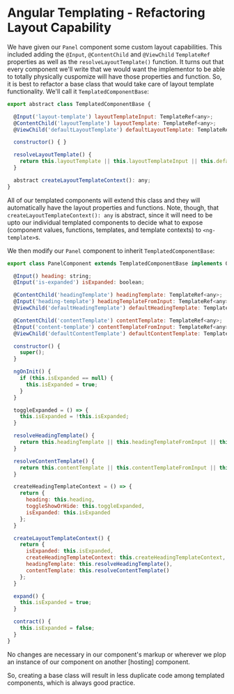 # Angular Templating - Refactoring Layout Capability

We have given our `Panel` component some custom layout capabilities. This included adding the `@Input`, `@ContentChild` and `@ViewChild`
`TemplateRef` properties as well as the `resolveLayoutTemplate()` function. It turns out that every component we'll write that we would want
the implementor to be able to totally physically cuspomize will have those properties and function. So, it is best to refactor a base class that
would take care of layout template functionality. We'll call it `TemplatedComponentBase`:

```javascript
export abstract class TemplatedComponentBase {

  @Input('layout-template') layoutTemplateInput: TemplateRef<any>;
  @ContentChild('layoutTemplate') layoutTemplate: TemplateRef<any>;
  @ViewChild('defaultLayoutTemplate') defaultLayoutTemplate: TemplateRef<any>;

  constructor() { }

  resolveLayoutTemplate() {
    return this.layoutTemplate || this.layoutTemplateInput || this.defaultLayoutTemplate;
  }

  abstract createLayoutTemplateContext(): any;
}
```

All of our templated components will extend this class and they will automatically have the layout properties and functions. Note, though, that
`createLayoutTemplateContext(): any` is abstract, since it will need to be upto our individual templated components to decide what to expose
(component values, functions, templates, and template contexts) to `<ng-template>`s.

We then modify our `Panel` component to inherit `TemplatedComponentBase`:

```javascript
export class PanelComponent extends TemplatedComponentBase implements OnInit {

  @Input() heading: string;
  @Input('is-expanded') isExpanded: boolean;

  @ContentChild('headingTemplate') headingTemplate: TemplateRef<any>;
  @Input('heading-template') headingTemplateFromInput: TemplateRef<any>;
  @ViewChild('defaultHeadingTemplate') defaultHeadingTemplate: TemplateRef<any>;

  @ContentChild('contentTemplate') contentTemplate: TemplateRef<any>;
  @Input('content-template') contentTemplateFromInput: TemplateRef<any>;
  @ViewChild('defaultContentTemplate') defaultContentTemplate: TemplateRef<any>;

  constructor() {
    super();
  }

  ngOnInit() {
    if (this.isExpanded == null) {
      this.isExpanded = true;
    }
  }

  toggleExpanded = () => {
    this.isExpanded = !this.isExpanded;
  }

  resolveHeadingTemplate() {
    return this.headingTemplate || this.headingTemplateFromInput || this.defaultHeadingTemplate;
  }

  resolveContentTemplate() {
    return this.contentTemplate || this.contentTemplateFromInput || this.defaultContentTemplate;
  }

  createHeadingTemplateContext = () => {
    return {
      heading: this.heading,
      toggleShowOrHide: this.toggleExpanded,
      isExpanded: this.isExpanded
    };
  }

  createLayoutTemplateContext() {
    return {
      isExpanded: this.isExpanded,
      createHeadingTemplateContext: this.createHeadingTemplateContext,
      headingTemplate: this.resolveHeadingTemplate(),
      contentTemplate: this.resolveContentTemplate()
    };
  }

  expand() {
    this.isExpanded = true;
  }

  contract() {
    this.isExpanded = false;
  }
}

```

No changes are necessary in our component's markup or wherever we plop an instance of our component on another [hosting] component.

So, creating a base class will result in less duplicate code among templated components, which is always good practice.